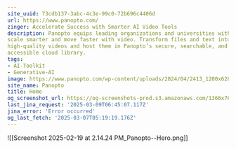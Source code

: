 ```yaml
---
site_uuid: 73cdb137-3abc-4c3e-99c0-72b696c4406d
url: https://www.panopto.com/
zinger: Accelerate Success with Smarter AI Video Tools
description: Panopto equips leading organizations and universities with AI video tools to
scale smarter and move faster with video. Transform files and text into
high-quality videos and host them in Panopto’s secure, searchable, and
accessible cloud library.
tags:
- AI-Toolkit
- Generative-AI
image: https://www.panopto.com/wp-content/uploads/2024/04/2413_1200x628-new-services-3.png
site_name: Panopto
title: Home
og_screenshot_url: https://og-screenshots-prod.s3.amazonaws.com/1366x768/80/false/f27629f55f7a701d25c9635386b860d1daa2c1881c6bbb40ed18913881768a7f.jpeg
last_jina_request: '2025-03-09T06:45:07.117Z'
jina_error: 'Error occurred'
og_last_fetch: '2025-03-07T05:19:19.176Z'
---
```

![[Screenshot 2025-02-19 at 2.14.24 PM_Panopto--Hero.png]]
